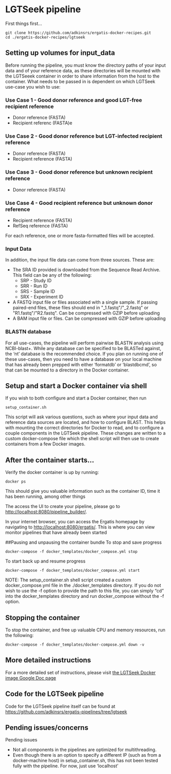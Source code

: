 # LGTSeek pipeline

First things first...
```
git clone https://github.com/adkinsrs/ergatis-docker-recipes.git
cd ./ergatis-docker-recipes/lgtseek
```

## Setting up volumes for input_data

Before running the pipeline, you must know the directory paths of your input data and of your reference data, as these directories will be mounted with the LGTSeeek container in order to share information from the host to the container.  What needs to be passed in is dependent on which LGTSeek use-case you wish to use:

### Use Case 1 - Good donor reference and good LGT-free recipient reference
* Donor reference (FASTA)
* Recipient referenc (FASTA)e

### Use Case 2 - Good donor reference but LGT-infected recipient reference
* Donor reference (FASTA)
* Recipient reference (FASTA)

### Use Case 3 - Good donor reference but unknown recipient reference
* Donor reference (FASTA)

### Use Case 4 - Good recipient reference but unknown donor reference
* Recipient reference (FASTA)
* RefSeq reference (FASTA)

For each reference, one or more fasta-formatted files will be accepted.

### Input Data
In addition, the input file data can come from three sources.  These are: 
* The SRA ID provided is downloaded from the Sequence Read Archive. This field can be any of the following:
  * SRP - Study ID
  * SRR - Run ID
  * SRS - Sample ID
  * SRX - Experiment ID
* A FASTQ input file or files associated with a single sample.  If passing paired-end files, these files should end in "\_1.fastq"/"\_2.fastq" or "R1.fastq"/"R2.fastq".  Can be compressed with GZIP before uploading
* A BAM input file or files.  Can be compressed with GZIP before uploading

### BLASTN database
For all use-cases, the pipeline will perform pairwise BLASTN analysis using NCBI-blast+.  While any database can be specified to be BLASTed against, the ‘nt’ database is the recommended choice.  If you plan on running one of these use-cases, then you need to have a database on your local machine that has already been prepped with either ‘formatdb’ or ‘blastdbcmd’, so that can be mounted to a directory in the Docker container.

## Setup and start a Docker container via shell
If you wish to both configure and start a Docker container, then run 
```
setup_container.sh
```

This script will ask various questions, such as where your input data and reference data sources are located, and how to configure BLAST.  This helps with mounting the correct directories for Docker to read, and to  configure a couple components in the LGTSeek pipeline.  These changes are written to a custom docker-compose file which the shell script will then use to create containers from a few Docker images.

## After the container starts...

Verify the docker container is up by running:
```
docker ps
```
This should give you valuable information such as the container ID, time it has been running, among other things

The access the UI to create your pipeline, please go to
[http://localhost:8080/pipeline_builder/](http://localhost:8080/pipeline_builder/).

In your internet browser, you can access the Ergatis homepage by navigating to [http://localhost:8080/ergatis/](http://localhost:8080/ergatis/).  This is where you can view monitor pipelines that have already been started

##Pausing and unpausing the container bundle
To stop and save progress
```
docker-compose -f docker_templates/docker_compose.yml stop
```
To start back up and resume progress
```
docker-compose -f docker_templates/docker_compose.yml start
```

NOTE:  The setup_container.sh shell script created a custom docker_compose.yml file in the ./docker_templates directory.  If you do not wish to use the -f option to provide the path to this file, you can simply “cd” into the docker_templates directory and run docker_compose without the -f option.

## Stopping the container
To stop the container, and free up valuable CPU and memory resources, run the following:
```
docker-compose -f docker_templates/docker-compose.yml down -v
```

## More detailed instructions
For a more detailed set of instructions, please visit [the LGTSeek Docker image Google Doc page](https://docs.google.com/document/d/13ZQ2eNf3HPPNXuexkLK203dKZzjHdm12DP2yF1PLdDY/edit?usp=sharing)

## Code for the LGTSeek pipeline
Code for the LGTSeek pipeline itself can be found at https://github.com/adkinsrs/ergatis-pipelines/tree/lgtseek

## Pending issues/concerns
Pending issues
* Not all components in the pipelines are optimized for multithreading.
* Even though there is an option to specify a different IP (such as from a docker-machine host) in setup_container.sh, this has not been tested fully with the pipeline.  For now, just use ‘localhost’
